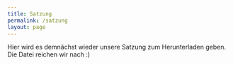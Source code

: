 ```yaml
---
title: Satzung
permalink: /satzung
layout: page
---
```


Hier wird es demnächst wieder unsere Satzung zum Herunterladen geben. Die Datei reichen wir nach :)

[//]: # (Hier bekommst du unsere Satzung <a href="assets/satzung.pdf" target="_blank">zum Herunterladen</a>.)

[//]: # ()
[//]: # ({% pdf "assets/satzung.pdf" no_link %})
